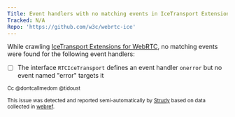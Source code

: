```yaml
---
Title: Event handlers with no matching events in IceTransport Extensions for WebRTC
Tracked: N/A
Repo: 'https://github.com/w3c/webrtc-ice'
---
```


While crawling [IceTransport Extensions for WebRTC](https://w3c.github.io/webrtc-ice/), no matching events were found for the following event handlers:
* [ ] The interface `RTCIceTransport` defines an event handler `onerror` but no event named "error" targets it

<sub>Cc @dontcallmedom @tidoust</sub>

<sub>This issue was detected and reported semi-automatically by [Strudy](https://github.com/w3c/strudy/) based on data collected in [webref](https://github.com/w3c/webref/).</sub>
